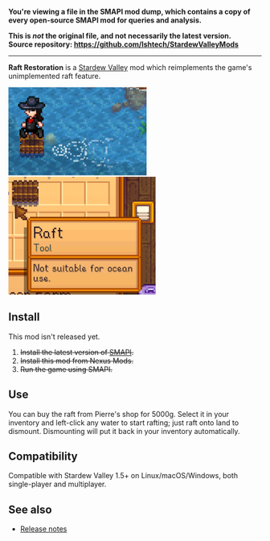 **You're viewing a file in the SMAPI mod dump, which contains a copy of every open-source SMAPI mod
for queries and analysis.**

**This is _not_ the original file, and not necessarily the latest version.**  
**Source repository: https://github.com/lshtech/StardewValleyMods**

----

**Raft Restoration** is a [Stardew Valley](http://stardewvalley.net/) mod which reimplements the
game's unimplemented raft feature.

![](screenshot-raft.png)  
![](screenshot-item.png)

## Install
This mod isn't released yet.

1. ~~Install the latest version of [SMAPI](https://smapi.io).~~
2. ~~Install this mod from Nexus Mods.~~
3. ~~Run the game using SMAPI.~~

## Use
You can buy the raft from Pierre's shop for 5000g. Select it in your inventory and left-click any
water to start rafting; just raft onto land to dismount. Dismounting will put it back in your
inventory automatically.

## Compatibility
Compatible with Stardew Valley 1.5+ on Linux/macOS/Windows, both single-player and multiplayer.

## See also
* [Release notes](release-notes.md)
